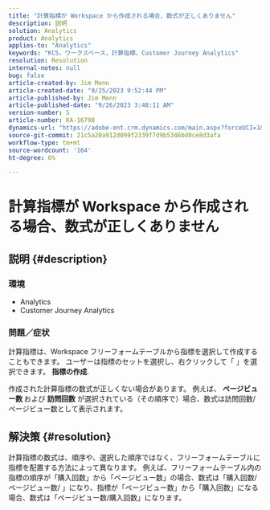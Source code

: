 ```yaml
---
title: "計算指標が Workspace から作成される場合、数式が正しくありません"
description: 説明
solution: Analytics
product: Analytics
applies-to: "Analytics"
keywords: "KCS，ワークスペース，計算指標，Customer Journey Analytics"
resolution: Resolution
internal-notes: null
bug: false
article-created-by: Jim Menn
article-created-date: "9/25/2023 9:52:44 PM"
article-published-by: Jim Menn
article-published-date: "9/26/2023 3:48:11 AM"
version-number: 5
article-number: KA-16798
dynamics-url: "https://adobe-ent.crm.dynamics.com/main.aspx?forceUCI=1&pagetype=entityrecord&etn=knowledgearticle&id=15729ad8-ed5b-ee11-be6f-6045bd006268"
source-git-commit: 21c5a20a912d099f2339f7d9b5346bd0ce8d3afa
workflow-type: tm+mt
source-wordcount: '164'
ht-degree: 6%

---
```


# 計算指標が Workspace から作成される場合、数式が正しくありません

## 説明 {#description}


### <b>環境</b>

- Analytics
- Customer Journey Analytics


### <b>問題／症状</b>

計算指標は、Workspace フリーフォームテーブルから指標を選択して作成することもできます。 ユーザーは指標のセットを選択し、右クリックして「 」を選択できます。 <b>指標の作成</b>.

作成された計算指標の数式が正しくない場合があります。 例えば、 <b>ページビュー数 </b>および <b>訪問回数</b> が選択されている（その順序で）場合、数式は訪問回数/ページビュー数として表示されます。


## 解決策 {#resolution}


計算指標の数式は、順序や、選択した順序ではなく、フリーフォームテーブルに指標を配置する方法によって異なります。 例えば、フリーフォームテーブル内の指標の順序が「購入回数」から「ページビュー数」の場合、数式は「購入回数/ページビュー数/ 」になり、指標が「ページビュー数」から「購入回数」になる場合、数式は「ページビュー数/購入回数」になります。
